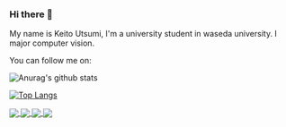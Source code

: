 ### Hi there 👋

<!--
**keitoutsumi/keitoutsumi** is a ✨ _special_ ✨ repository because its `README.md` (this file) appears on your GitHub profile.

Here are some ideas to get you started:

- 🔭 I’m currently working on ...
- 🌱 I’m currently learning ...
- 👯 I’m looking to collaborate on ...
- 🤔 I’m looking for help with ...
- 💬 Ask me about ...
- 📫 How to reach me: ...
- 😄 Pronouns: ...
- ⚡ Fun fact: ...
-->

My name is Keito Utsumi, I'm a university student in waseda university. I major computer vision.

You can follow me on:
<!--
- my [blog](YOUR BLOG URL) 💻 
- my Youtube [channel](YOUR YOUTUBE CHANNEL URL) 🎥 
- [Medium](YOUR MEDIUM URL)
-->

![Anurag's github stats](https://github-readme-stats.vercel.app/api?username=keitoutsumi&show_icons=true&theme=dracula)

[![Top Langs](https://github-readme-stats.vercel.app/api/top-langs/?username=keitoutsumi&hide=html&layout=compact&theme=dracula)](https://github.com/keitoutsumi/github-readme-stats)

<a href="https://github.com/keitoutsumi/video_highlight_selector">
  <img align="center" src="https://github-readme-stats.vercel.app/api/pin/?username=keitoutsumi&repo=REPO1&theme=tokyonight" />
</a>    
<a href="https://github.com/keitoutsumi/ML_Study">
  <img align="center" src="https://github-readme-stats.vercel.app/api/pin/?username=keitoutsumi&repo=REPO2&theme=tokyonight" />
</a>

<a href="https://github.com/keitoutsumi/memo_app">
  <img align="center" src="https://github-readme-stats.vercel.app/api/pin/?username=keitoutsumi&repo=REPO3&theme=tokyonight" />
</a>    

<a href="https://github.com/keitoutsumi/snakegame">
  <img align="center" src="https://github-readme-stats.vercel.app/api/pin/?username=keitoutsumi&repo=REPO4&theme=tokyonight" />
</a>

